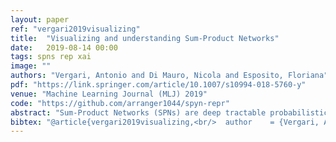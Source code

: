 ```yaml
---
layout: paper
ref: "vergari2019visualizing"
title:  "Visualizing and understanding Sum-Product Networks"
date:   2019-08-14 00:00
tags: spns rep xai
image: ""
authors: "Vergari, Antonio and Di Mauro, Nicola and Esposito, Floriana"
pdf: "https://link.springer.com/article/10.1007/s10994-018-5760-y"
venue: "Machine Learning Journal (MLJ) 2019"
code: "https://github.com/arranger1044/spyn-repr"
abstract: "Sum-Product Networks (SPNs) are deep tractable probabilistic models by which several kinds of inference queries can be answered exactly and in a tractable time. They have been largely used as black box density estimators, assessed by comparing their likelihood scores on different tasks. In this paper we explore and exploit the inner representations learned by SPNs. By taking a closer look at the inner workings of SPNs, we aim to better understand what and how meaningful the representations they learn are, as in a classic Representation Learning framework. We firstly propose an interpretation of SPNs as Multi-Layer Perceptrons, we then devise several criteria to extract representations from SPNs and finally we empirically evaluate them in several (semi-)supervised tasks showing they are competitive against classical feature extractors like RBMs, DBNs and deep probabilistic autoencoders, like MADEs and VAEs."
bibtex: "@article{vergari2019visualizing,<br/>  author    = {Vergari, Antonio and Di Mauro, Nicola and Esposito, Floriana},<br/>  title     = {Visualizing and understanding Sum-Product Networks},<br/>  journal   = {Mach. Learn.},<br/>  volume    = {108},<br/>  number    = {4},<br/>  pages     = {551--573},<br/>  year      = {2019}<br/>}"
---
```

